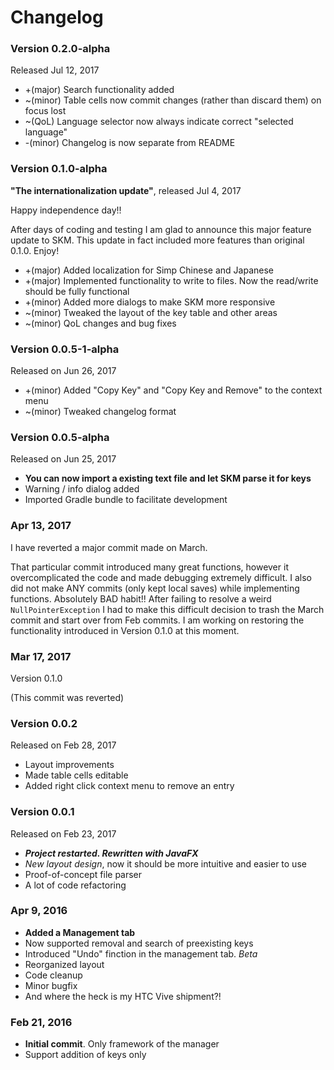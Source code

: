 # Changelog

### Version 0.2.0-alpha
Released Jul 12, 2017
- +(major) Search functionality added
- ~(minor) Table cells now commit changes (rather than discard them) on focus lost
- ~(QoL) Language selector now always indicate correct "selected language"
- -(minor) Changelog is now separate from README

### Version 0.1.0-alpha
**"The internationalization update"**, released Jul 4, 2017

Happy independence day!!

After days of coding and testing I am glad to announce this major feature update to SKM. 
This update in fact included more features than original 0.1.0. Enjoy!

- +(major) Added localization for Simp Chinese and Japanese
- +(major) Implemented functionality to write to files. Now the read/write should be fully functional
- +(minor) Added more dialogs to make SKM more responsive
- ~(minor) Tweaked the layout of the key table and other areas
- ~(minor) QoL changes and bug fixes


### Version 0.0.5-1-alpha
Released on Jun 26, 2017
- +(minor) Added "Copy Key" and "Copy Key and Remove" to the context menu
- ~(minor) Tweaked changelog format

### Version 0.0.5-alpha
Released on Jun 25, 2017

- **You can now import a existing text file and let SKM parse it for keys**
- Warning / info dialog added
- Imported Gradle bundle to facilitate development

### Apr 13, 2017
I have reverted a major commit made on March. 

That particular commit introduced many great functions, however it overcomplicated the code and made debugging
extremely difficult. I also did not make ANY commits (only kept local saves) while implementing functions.
Absolutely BAD habit!! After failing to resolve a weird `NullPointerException` I had to make
 this difficult decision to trash the March commit and start over from Feb commits.
 I am working on restoring the functionality introduced in Version 0.1.0 at this moment.

### Mar 17, 2017
Version 0.1.0

(This commit was reverted)

### Version 0.0.2
Released on Feb 28, 2017
- Layout improvements
- Made table cells editable
- Added right click context menu to remove an entry
### Version 0.0.1
Released on Feb 23, 2017
- ***Project restarted. Rewritten with JavaFX***
- *New layout design*, now it should be more intuitive and easier to use
- Proof-of-concept file parser
- A lot of code refactoring
### Apr 9, 2016
- **Added a Management tab**
- Now supported removal and search of preexisting keys
- Introduced "Undo" finction in the management tab. *Beta*
- Reorganized layout
- Code cleanup
- Minor bugfix
- And where the heck is my HTC Vive shipment?!
### Feb 21, 2016
- **Initial commit**. Only framework of the manager
- Support addition of keys only